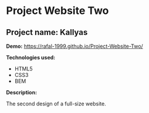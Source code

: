 # Project Website Two
## Project name: Kallyas
**Demo:**
https://rafal-1999.github.io/Project-Website-Two/

**Technologies used:**
* HTML5
* CSS3
* BEM

**Description:**

The second design of a full-size website.